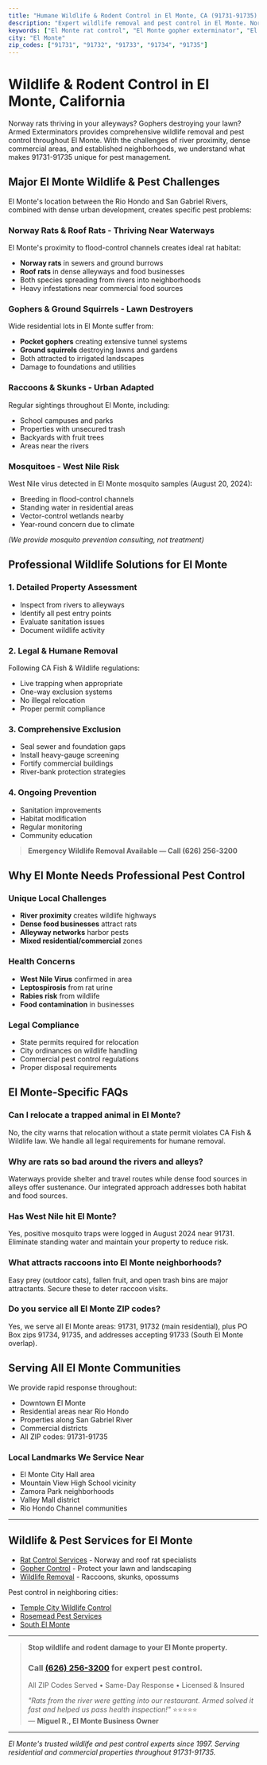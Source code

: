 ```yaml
---
title: "Humane Wildlife & Rodent Control in El Monte, CA (91731-91735) | Armed Exterminators"
description: "Expert wildlife removal and pest control in El Monte. Norway rats, roof rats, gopher control. Serving 91731, 91732, 91733. Licensed & insured. Call (626) 256-3200."
keywords: ["El Monte rat control", "El Monte gopher exterminator", "El Monte raccoon removal", "El Monte wildlife trapper", "El Monte skunk removal"]
city: "El Monte"
zip_codes: ["91731", "91732", "91733", "91734", "91735"]
---
```


# Wildlife & Rodent Control in **El Monte, California**

Norway rats thriving in your alleyways? Gophers destroying your lawn? Armed Exterminators provides comprehensive wildlife removal and pest control throughout El Monte. With the challenges of river proximity, dense commercial areas, and established neighborhoods, we understand what makes 91731-91735 unique for pest management.

## Major El Monte Wildlife & Pest Challenges

El Monte's location between the Rio Hondo and San Gabriel Rivers, combined with dense urban development, creates specific pest problems:

### **Norway Rats & Roof Rats** - Thriving Near Waterways
El Monte's proximity to flood-control channels creates ideal rat habitat:
- **Norway rats** in sewers and ground burrows
- **Roof rats** in dense alleyways and food businesses
- Both species spreading from rivers into neighborhoods
- Heavy infestations near commercial food sources

### **Gophers & Ground Squirrels** - Lawn Destroyers
Wide residential lots in El Monte suffer from:
- **Pocket gophers** creating extensive tunnel systems
- **Ground squirrels** destroying lawns and gardens
- Both attracted to irrigated landscapes
- Damage to foundations and utilities

### **Raccoons & Skunks** - Urban Adapted
Regular sightings throughout El Monte, including:
- School campuses and parks
- Properties with unsecured trash
- Backyards with fruit trees
- Areas near the rivers

### **Mosquitoes** - West Nile Risk
West Nile virus detected in El Monte mosquito samples (August 20, 2024):
- Breeding in flood-control channels
- Standing water in residential areas
- Vector-control wetlands nearby
- Year-round concern due to climate

*(We provide mosquito prevention consulting, not treatment)*

## Professional Wildlife Solutions for El Monte

### 1. Detailed Property Assessment
- Inspect from rivers to alleyways
- Identify all pest entry points
- Evaluate sanitation issues
- Document wildlife activity

### 2. Legal & Humane Removal
Following CA Fish & Wildlife regulations:
- Live trapping when appropriate
- One-way exclusion systems
- No illegal relocation
- Proper permit compliance

### 3. Comprehensive Exclusion
- Seal sewer and foundation gaps
- Install heavy-gauge screening
- Fortify commercial buildings
- River-bank protection strategies

### 4. Ongoing Prevention
- Sanitation improvements
- Habitat modification
- Regular monitoring
- Community education

> **Emergency Wildlife Removal Available — Call (626) 256-3200**

## Why El Monte Needs Professional Pest Control

### Unique Local Challenges
- **River proximity** creates wildlife highways
- **Dense food businesses** attract rats
- **Alleyway networks** harbor pests
- **Mixed residential/commercial** zones

### Health Concerns
- **West Nile Virus** confirmed in area
- **Leptospirosis** from rat urine
- **Rabies risk** from wildlife
- **Food contamination** in businesses

### Legal Compliance
- State permits required for relocation
- City ordinances on wildlife handling
- Commercial pest control regulations
- Proper disposal requirements

## El Monte-Specific FAQs

### Can I relocate a trapped animal in El Monte?
No, the city warns that relocation without a state permit violates CA Fish & Wildlife law. We handle all legal requirements for humane removal.

### Why are rats so bad around the rivers and alleys?
Waterways provide shelter and travel routes while dense food sources in alleys offer sustenance. Our integrated approach addresses both habitat and food sources.

### Has West Nile hit El Monte?
Yes, positive mosquito traps were logged in August 2024 near 91731. Eliminate standing water and maintain your property to reduce risk.

### What attracts raccoons into El Monte neighborhoods?
Easy prey (outdoor cats), fallen fruit, and open trash bins are major attractants. Secure these to deter raccoon visits.

### Do you service all El Monte ZIP codes?
Yes, we serve all El Monte areas: 91731, 91732 (main residential), plus PO Box zips 91734, 91735, and addresses accepting 91733 (South El Monte overlap).

## Serving All El Monte Communities

We provide rapid response throughout:
- Downtown El Monte
- Residential areas near Rio Hondo
- Properties along San Gabriel River
- Commercial districts
- All ZIP codes: 91731-91735

### Local Landmarks We Service Near
- El Monte City Hall area
- Mountain View High School vicinity
- Zamora Park neighborhoods
- Valley Mall district
- Rio Hondo Channel communities

---

## Wildlife & Pest Services for El Monte

- [Rat Control Services](/services/rodent-control/) - Norway and roof rat specialists
- [Gopher Control](/services/) - Protect your lawn and landscaping
- [Wildlife Removal](/wildlife-control-services/) - Raccoons, skunks, opossums

Pest control in neighboring cities:
- [Temple City Wildlife Control](/locations/temple-city/)
- [Rosemead Pest Services](/locations/rosemead/)
- [South El Monte](/locations/south-pasadena/)

---

> **Stop wildlife and rodent damage to your El Monte property.**  
> ### Call [(626) 256-3200](tel:6262563200) for expert pest control.  
> All ZIP Codes Served • Same-Day Response • Licensed & Insured  
> 
> *"Rats from the river were getting into our restaurant. Armed solved it fast and helped us pass health inspection!"* ⭐⭐⭐⭐⭐  
> — **Miguel R., El Monte Business Owner**

---

*El Monte's trusted wildlife and pest control experts since 1997. Serving residential and commercial properties throughout 91731-91735.*